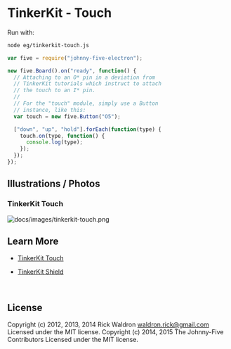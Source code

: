 <!--remove-start-->

# TinkerKit - Touch

<!--remove-end-->








Run with:
```bash
node eg/tinkerkit-touch.js
```


```javascript
var five = require("johnny-five-electron");

new five.Board().on("ready", function() {
  // Attaching to an O* pin in a deviation from
  // TinkerKit tutorials which instruct to attach
  // the touch to an I* pin.
  //
  // For the "touch" module, simply use a Button
  // instance, like this:
  var touch = new five.Button("O5");

  ["down", "up", "hold"].forEach(function(type) {
    touch.on(type, function() {
      console.log(type);
    });
  });
});

```


## Illustrations / Photos


### TinkerKit Touch



![docs/images/tinkerkit-touch.png](images/tinkerkit-touch.png)  







## Learn More

- [TinkerKit Touch](http://tinkerkit.tihhs.nl/touch/)

- [TinkerKit Shield](http://tinkerkit.tihhs.nl/shield/)

&nbsp;

<!--remove-start-->

## License
Copyright (c) 2012, 2013, 2014 Rick Waldron <waldron.rick@gmail.com>
Licensed under the MIT license.
Copyright (c) 2014, 2015 The Johnny-Five Contributors
Licensed under the MIT license.

<!--remove-end-->
